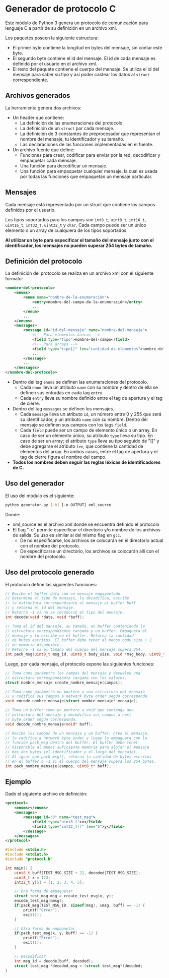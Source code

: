 # Generador de protocolo C

Este módulo de Python 3 genera un protocolo de comunicación para lenguaje C a partir de su definición en un archivo xml.

Los paquetes poseen la siguiente estructura:

* El primer byte contiene la longitud en bytes del mensaje, sin contar este byte.
* El segundo byte contiene el id del mensaje. El id de cada mensaje es definido por el usuario en el archivo xml.
* El resto del paquete contiene el cuerpo del mensaje. Se utiliza el id del mensaje para saber su tipo y así poder castear los datos al `struct` correspondiente.

## Archivos generados

La herramienta genera dos archivos:

* Un header que contiene:
	* La definición de las enumeraciones del protocolo.
	* La definición de un `struct` por cada mensaje.
	* La definición de 3 constantes de preprocesador que representan el nombre del mensaje, tu identificador y su tamaño.
	* Las declaraciones de las funciones implementadas en el fuente.
* Un archivo fuente que define:
	* Funciones para crear, codificar para enviar por la red, decodificar y empaquetar cada mensaje.
	* Una función para decodificar un mensaje.
	* Una función para empaquetar cualquier mensaje, la cual
	es usada por todas las funciones que empaquetan un mensaje particular.

## Mensajes

Cada mensaje está representado por un struct que contiene los campos definidos por el usuario. 

Los tipos soportados para los campos son `int8_t`, `uint8_t`, `int16_t`, `uint16_t`, `int32_t`, `uint32_t` y `char`. Cada campo puede ser un único elemento o un array de cualquiera de los tipos soportados.

**Al utilizar un byte para especificar el tamaño del mensaje junto con el identificador, los mensajes no pueden superar 254 bytes de tamaño.**

## Definición del protocolo

La definición del protocolo se realiza en un archivo xml con el siguiente formato:

``` xml
<nombre-del-protocolo>
	<enums>
		<enum name="nombre-de-la-enumeración">
			<entry>nombre-del-campo-de-la-enumeración</entry>
			...
		</enum>
		...
	</enums>
	<messages>
		<message id="id-del-mensaje" name="nombre-del-mensaje">
			<!-- Para elementos únicos -->
			<field type="tipo">nombre-del-campo</field>
			<!-- Para arrays -->
			<field type="tipo[]" len="cantidad-de-elementos">nombre-del-campo</field>
			...
		</message>
		...
	</messages>
</nombre-del-protocolo>
```

* Dentro del tag `enums` se definen las enumeraciones del protocolo. 
	* Cada `enum` lleva un atributo `name` con su nombre y dentro de ella se definen sus entradas en cada tag `entry`.
	* Cada `entry` lleva su nombre definido entre el tag de apertura y el tag de cierre.
* Dentro del tag `messages` se definen los mensajes.
	* Cada `message` lleva un atributo `id`, un número entre 0 y 255 que será su identificador, y un atributo `name` con su nombre. Dentro del mensaje se definen sus campos con los tags `field`.
	* Cada `field` puede ser un campo de elemento único o un array. En caso de ser un elemento único, su atributo `type` lleva su tipo. En caso de ser un array; el atributo `type` lleva su tipo seguido de "[]" y debe agregarse el atributo `len`, que contiene la cantidad de elementos del array. En ambos casos, entre el tag de apertura y el tag de cierre figura el nombre del campo.
* **Todos los nombres deben seguir las reglas léxicas de identificadores de C.**

## Uso del generador

El uso del módulo es el siguiente:

``` bash
python generator.py [-h] [-o OUTPUT] xml_source
```

Donde: 

* xml_source es el archivo xml donde se encuentra definido el protocolo
* El flag "-o" permite especificar el directorio y/o nombre de los archivos de salida. Su uso es similar al del mismo flag en `gcc`.
	* De no especificarse, los archivos se colocarán en el directorio actual con el nombre del protocolo.
	* De especificarse un directorio, los archivos se colocarán allí con el nombre del protocolo.

## Uso del protocolo generado

El protocolo define las siguientes funciones:

``` C
// Recibe el buffer data con un mensaje empaquetado.
// Determina el tipo de mensaje, lo decodifica, escribe
// la estructura correspondiente al mensaje al buffer buff
// y retorna el id del mensaje.
// Retorna -1 si no se reconoció el tipo del mensaje.
int decode(void *data, void *buff);

// Toma el id del mensaje, su tamaño, un buffer conteniendo la
// estructura correspondiente cargada y un buffer. Empaqueta el
// mensaje y lo escribe en el buffer. Retorna la cantidad
// de bytes escritos. El buffer debe tener al menos body_size + 2
// de memoria disponible.
// Retorna -1 si el tamaño del cuerpo del mensaje supera 254.
int pack_msg(uint8_t msg_id, uint8_t body_size, void *msg_body, uint8_t *buff);
```

Luego, por cada mensaje, el protocolo expone las siguientes funciones:

``` C
// Toma como parámetro los campos del mensaje y devuelve una
// estructura correspondiente cargada con los valores.
struct nombre_mensaje create_nombre_mensaje(campos);

// Toma como parámetro un puntero a una estructura del mensaje
// y codifica sus campos a network byte order según corresponda.
void encode_nombre_mensaje(struct nombre_mensaje* mensaje);

// Toma un buffer como un puntero a void que contenga una 
// estructura del mensaje y decodifica sus campos a host
// byte order según corresponda.
void decode_nombre_mensaje(void* buff);

// Recibe los campos de un mensaje y un buffer. Crea el mensaje,
// lo codifica a network byte order y luego lo empaqueta con la
// función pack_msg dentro del buffer. El buffer debe tener
// disponible al menos suficiente memoria para alojar el mensaje
// más dos bytes (el identificador y el largo del mensaje).
// Al igual que pack_msg(), retorna la cantidad de bytes escritos
// en el buffer o -1 si el cuerpo del mensaje supera los 254 bytes.
int pack_nombre_mensaje(campos, uint8_t* buff);
```

## Ejemplo

Dado el siguiente archivo de definición: 

``` xml
<protocol>
	<enums></enums>
	<messages>
		<message id="0" name="test_msg">
			<field type="uint8_t">x</field>
			<field type="int32_t[]" len="5">y</field>
		</message>
	</messages>
</protocol>
```

``` C
#include <stdio.h>
#include <stdint.h>
#include "protocol.h"

int main() {
	uint8_t buff[TEST_MSG_SIZE + 2], decoded[TEST_MSG_SIZE];
	uint8_t x = 123;
	int32_t y[5] = {1, 2, 3, 4, 5};

	// Una forma de empaquetar
	struct test_msg msg = create_test_msg(x, y);
	encode_test_msg(&msg);
	if(pack_msg(TEST_MSG_ID, sizeof(msg), &msg, buff) == -1) {
		printf("Error");
		exit(1);
	}

	// Otra forma de empaquetar
	if(pack_test_msg(x, y, buff) == -1) {
		printf("Error");
		exit(1);
	}

	// Decodificar
	int msg_id = decode(buff, decoded);
	struct test_msg *decoded_msg = (struct test_msg*)decoded;
}
```